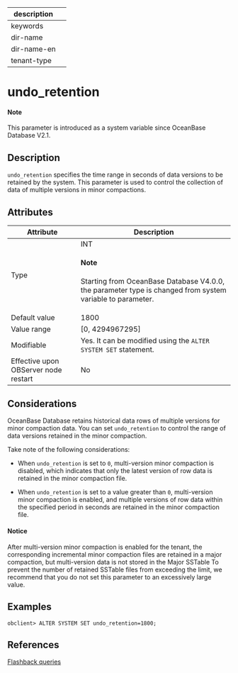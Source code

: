 |description||
|---|---|
|keywords||
|dir-name||
|dir-name-en||
|tenant-type||

# undo_retention

<main id="notice" type='explain'>
  <h4>Note</h4>
  <p>This parameter is introduced as a system variable since OceanBase Database V2.1.</p>
</main>

## Description

`undo_retention` specifies the time range in seconds of data versions to be retained by the system. This parameter is used to control the collection of data of multiple versions in minor compactions.

## Attributes

| **Attribute** | **Description** |
|--------|-------------|
| Type | INT  <main id="notice" type='explain'><h4>Note</h4><p>Starting from OceanBase Database V4.0.0, the parameter type is changed from system variable to parameter.</p></main> |
| Default value | 1800 |
| Value range | [0, 4294967295] |
| Modifiable  | Yes. It can be modified using the `ALTER SYSTEM SET` statement.|
| Effective upon OBServer node restart | No |

## Considerations

OceanBase Database retains historical data rows of multiple versions for minor compaction data. You can set `undo_retention` to control the range of data versions retained in the minor compaction.

Take note of the following considerations:

* When `undo_retention` is set to `0`, multi-version minor compaction is disabled, which indicates that only the latest version of row data is retained in the minor compaction file.

* When `undo_retention` is set to a value greater than `0`, multi-version minor compaction is enabled, and multiple versions of row data within the specified period in seconds are retained in the minor compaction file.

<main id="notice" type='notice'>
    <h4>Notice</h4>
    <p>After multi-version minor compaction is enabled for the tenant, the corresponding incremental minor compaction files are retained in a major compaction, but multi-version data is not stored in the Major SSTable To prevent the number of retained SSTable files from exceeding the limit, we recommend that you do not set this parameter to an excessively large value. </p>
</main>

## Examples

```shell
obclient> ALTER SYSTEM SET undo_retention=1800;
```

## References

  [Flashback queries](../../../../600.manage/400.high-availability/600.manage-flashback-query.md)